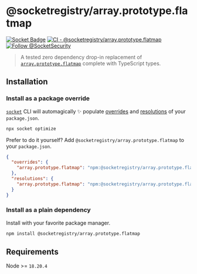 # @socketregistry/array.prototype.flatmap

[![Socket Badge](https://socket.dev/api/badge/npm/package/@socketregistry/array.prototype.flatmap)](https://socket.dev/npm/package/@socketregistry/array.prototype.flatmap)
[![CI - @socketregistry/array.prototype.flatmap](https://github.com/SocketDev/socket-registry/actions/workflows/test.yml/badge.svg)](https://github.com/SocketDev/socket-registry/actions/workflows/test.yml)
[![Follow @SocketSecurity](https://img.shields.io/twitter/follow/SocketSecurity?style=social)](https://twitter.com/SocketSecurity)

> A tested zero dependency drop-in replacement of
> [`array.prototype.flatmap`](https://socket.dev/npm/package/array.prototype.flatmap)
> complete with TypeScript types.

## Installation

### Install as a package override

[`socket`](https://socket.dev/npm/package/socket) CLI will automagically ✨
populate
[overrides](https://docs.npmjs.com/cli/v9/configuring-npm/package-json#overrides)
and [resolutions](https://yarnpkg.com/configuration/manifest#resolutions) of
your `package.json`.

```sh
npx socket optimize
```

Prefer to do it yourself? Add `@socketregistry/array.prototype.flatmap` to your
`package.json`.

```json
{
  "overrides": {
    "array.prototype.flatmap": "npm:@socketregistry/array.prototype.flatmap@^1"
  },
  "resolutions": {
    "array.prototype.flatmap": "npm:@socketregistry/array.prototype.flatmap@^1"
  }
}
```

### Install as a plain dependency

Install with your favorite package manager.

```sh
npm install @socketregistry/array.prototype.flatmap
```

## Requirements

Node >= `18.20.4`
